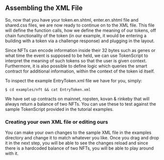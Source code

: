 ## Assembling the XML File

So, now that you have your token.en.shtml, enter.en.shtml file and shared.css files, we are now ready to continue on to the XML file. This file will define the function calls, how we define the meaning of our tokens, off chain functionality of the token (in our example, it would be entering a building with a token via a challenge response) and plugging in the layout. 

Since NFTs can encode information inside their 32 bytes such as genes or what time the event is supposed to be held, we can use TokenScript to interpret the meaning of such tokens so that the user is given context. Furthermore, it is also possible to define logic which queries the smart contract for additional information, within the context of the token id itself. 

To inspect the example EntryToken.xml file we have for you, simply:

    $ cd examples/nft && cat EntryToken.xml

We have set up contracts on mainnet, ropsten, kovan & rinkeby that will always return a balance of two NFTs. You can use these to test against the sample TokenScript provided in the tutorial examples. 

### Creating your own XML file or editing ours 

You can make your own changes to the sample XML file in the examples directory and change it to match whatever you like. Once you drag and drop it in the next step, you will be able to see the changes reload and since there is a hardcoded balance of two NFTs, you will be able to play around with it. 
